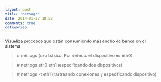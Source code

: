 ```yaml
---
layout: post
title: "nethogs"
date: 2014-01-27 18:52
comments: true
categories: 
---
```

Visualiza procesos que están consumiendo más ancho de banda en el sistema 

>\# nethogs   (uso básico. Por defecto el dispositivo es eth0)

>\# nethogs eth0 eth1 (especificando dos dispositivos)

>\# nethogs -t eth1  (rastreando conexiones y especificando dispositivo)

